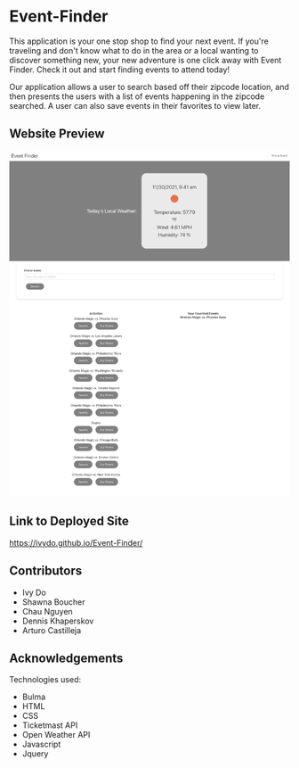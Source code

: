 # Event-Finder 
This application is your one stop shop to find your next event. If you're traveling and don't know what to do in the area or a local wanting to discover something new, your new adventure is one click away with Event Finder. Check it out and start finding events to attend today! 

Our application allows a user to search based off their zipcode location, and then presents the users with a list of events happening in the zipcode searched. A user can also save events in their favorites to view later. 

## Website Preview
![alt text](https://github.com/ivydo/Event-Finder/blob/develop/assets/images/readme.png)

## Link to Deployed Site
https://ivydo.github.io/Event-Finder/

## Contributors
* Ivy Do
* Shawna Boucher
* Chau Nguyen
* Dennis Khaperskov 
* Arturo Castilleja

## Acknowledgements
Technologies used: 
* Bulma
* HTML
* CSS
* Ticketmast API
* Open Weather API
* Javascript
* Jquery